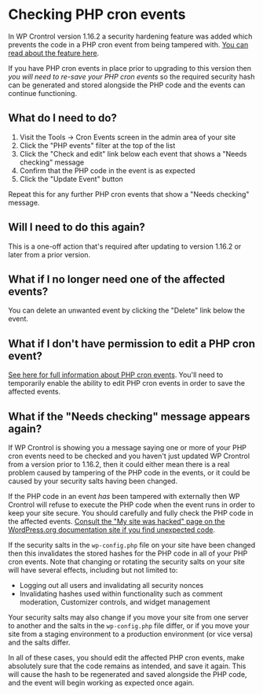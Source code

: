 # Checking PHP cron events

In WP Crontrol version 1.16.2 a security hardening feature was added which prevents the code in a PHP cron event from being tampered with. [You can read about the feature here](/docs/php-cron-events/).

If you have PHP cron events in place prior to upgrading to this version then *you will need to re-save your PHP cron events* so the required security hash can be generated and stored alongside the PHP code and the events can continue functioning.

## What do I need to do?

1. Visit the Tools → Cron Events screen in the admin area of your site
2. Click the "PHP events" filter at the top of the list
3. Click the "Check and edit" link below each event that shows a "Needs checking" message
4. Confirm that the PHP code in the event is as expected
5. Click the "Update Event" button

Repeat this for any further PHP cron events that show a "Needs checking" message.

## Will I need to do this again?

This is a one-off action that's required after updating to version 1.16.2 or later from a prior version.

## What if I no longer need one of the affected events?

You can delete an unwanted event by clicking the "Delete" link below the event.

## What if I don't have permission to edit a PHP cron event?

[See here for full information about PHP cron events](/docs/php-cron-events/). You'll need to temporarily enable the ability to edit PHP cron events in order to save the affected events.

## What if the "Needs checking" message appears again?

If WP Crontrol is showing you a message saying one or more of your PHP cron events need to be checked and you haven't just updated WP Crontrol from a version prior to 1.16.2, then it could either mean there is a real problem caused by tampering of the PHP code in the events, or it could be caused by your security salts having been changed.

If the PHP code in an event *has* been tampered with externally then WP Crontrol will refuse to execute the PHP code when the event runs in order to keep your site secure. You should carefully and fully check the PHP code in the affected events. [Consult the "My site was hacked" page on the WordPress.org documentation site if you find unexpected code](https://wordpress.org/documentation/article/faq-my-site-was-hacked/).

If the security salts in the `wp-config.php` file on your site have been changed then this invalidates the stored hashes for the PHP code in all of your PHP cron events. Note that changing or rotating the security salts on your site will have several effects, including but not limited to:

  - Logging out all users and invalidating all security nonces
  - Invalidating hashes used within functionality such as comment moderation, Customizer controls, and widget management

Your security salts may also change if you move your site from one server to another and the salts in the `wp-config.php` file differ, or if you move your site from a staging environment to a production environment (or vice versa) and the salts differ.

In all of these cases, you should edit the affected PHP cron events, make absolutely sure that the code remains as intended, and save it again. This will cause the hash to be regenerated and saved alongside the PHP code, and the event will begin working as expected once again.
